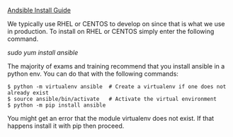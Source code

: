 [Andsible Install Guide](https://docs.ansible.com/ansible/latest/installation_guide/index.html)

We typically use RHEL or CENTOS to develop on since that is what we use in production. To install on RHEL or CENTOS simply enter the following command.

*sudo yum install ansible*

The majority of exams and training recommend that you install ansible in a python env. You can do that with the following commands:

    $ python -m virtualenv ansible  # Create a virtualenv if one does not already exist
    $ source ansible/bin/activate   # Activate the virtual environment
    $ python -m pip install ansible

You might get an error that the module virtualenv does not exist. If that happens install it with pip then proceed.
